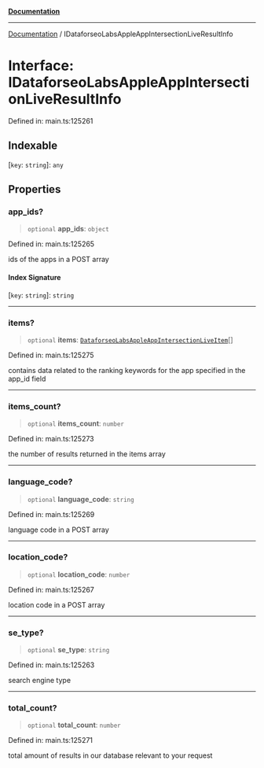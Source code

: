 [**Documentation**](../README.md)

***

[Documentation](../README.md) / IDataforseoLabsAppleAppIntersectionLiveResultInfo

# Interface: IDataforseoLabsAppleAppIntersectionLiveResultInfo

Defined in: main.ts:125261

## Indexable

\[`key`: `string`\]: `any`

## Properties

### app\_ids?

> `optional` **app\_ids**: `object`

Defined in: main.ts:125265

ids of the apps in a POST array

#### Index Signature

\[`key`: `string`\]: `string`

***

### items?

> `optional` **items**: [`DataforseoLabsAppleAppIntersectionLiveItem`](../classes/DataforseoLabsAppleAppIntersectionLiveItem.md)[]

Defined in: main.ts:125275

contains data related to the ranking keywords for the app specified in the app_id field

***

### items\_count?

> `optional` **items\_count**: `number`

Defined in: main.ts:125273

the number of results returned in the items array

***

### language\_code?

> `optional` **language\_code**: `string`

Defined in: main.ts:125269

language code in a POST array

***

### location\_code?

> `optional` **location\_code**: `number`

Defined in: main.ts:125267

location code in a POST array

***

### se\_type?

> `optional` **se\_type**: `string`

Defined in: main.ts:125263

search engine type

***

### total\_count?

> `optional` **total\_count**: `number`

Defined in: main.ts:125271

total amount of results in our database relevant to your request
